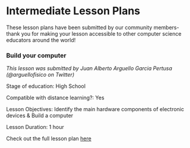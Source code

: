 # Intermediate Lesson Plans

These lesson plans have been submitted by our community members- thank you for making your lesson accessible to other computer science educators around the world!

### Build your computer

_This lesson was submitted by Juan Alberto Arguello Garcia Pertusa (@arguellofisico on Twitter)_

Stage of education: High School

Compatible with distance learning?: Yes

Lesson Objectives: Identify the main hardware components of electronic devices & Build a computer

Lesson Duration: 1 hour

Check out the full lesson plan [here](https://drive.google.com/file/d/1a1_HvwatU4n55fYesT3CQ9aC4LgGi3cF/view?usp=sharing)


